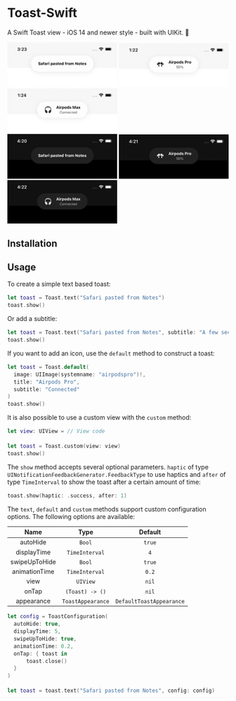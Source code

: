# Toast-Swift

A Swift Toast view - iOS 14 and newer style - built with UIKit. 🍞

<div>
  <div>
    <img src="Screenshots/Text.png" width="250px">
    <img src="Screenshots/Airpods-Pro.png" width="250px">
    <img src="Screenshots/Airpods-Max.png" width="250px">
  <div>
  
  <div>
    <img src="Screenshots/Text-Dark.png" width="250px">
    <img src="Screenshots/Airpods-Pro-Dark.png" width="250px">
    <img src="Screenshots/Airpods-Max-Dark.png" width="250px">
  </div>
</div>

## Installation

## Usage
To create a simple text based toast:
```swift
let toast = Toast.text("Safari pasted from Notes")
toast.show()
```

Or add a subtitle:
```swift
let toast = Toast.text("Safari pasted from Notes", subtitle: "A few seconds ago")
toast.show()
```

If you want to add an icon, use the `default` method to construct a toast:
```swift
let toast = Toast.default(
  image: UIImage(systemname: "airpodspro")!,
  title: "Airpods Pro",
  subtitle: "Connected"
)
toast.show()
```

It is also possible to use a custom view with the `custom` method:
```swift
let view: UIView = // View code

let toast = Toast.custom(view: view)
toast.show()
```

The `show` method accepts several optional parameters. `haptic` of type `UINotificationFeedbackGenerator.FeedbackType` to use haptics and `after` of type `TimeInterval` to show the toast after a certain amount of time:
```swift
toast.show(haptic: .success, after: 1)
```

The `text`, `default` and `custom` methods support custom configuration options. The following options are available:

|      Name     |        Type       |          Default         |
|:-------------:|:-----------------:|:------------------------:|
|    autoHide   |       `Bool`      |          `true`          |
|  displayTime  |   `TimeInterval`  |            `4`           |
| swipeUpToHide |       `Bool`      |          `true`          |
| animationTime |   `TimeInterval`  |           `0.2`          |
|      view     |      `UIView`     |           `nil`          |
|     onTap     |  `(Toast) -> ()`  |           `nil`          |
|   appearance  | `ToastAppearance` | `DefaultToastAppearance` |


```swift
let config = ToastConfiguration(
  autoHide: true,
  displayTime: 5,
  swipeUpToHide: true,
  animationTime: 0.2,
  onTap: { toast in
      toast.close()
  }
)

let toast = toast.text("Safari pasted from Notes", config: config)
```
